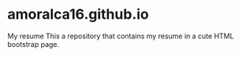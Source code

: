 # amoralca16.github.io
My resume
This a repository that contains my resume in a cute HTML bootstrap page.
